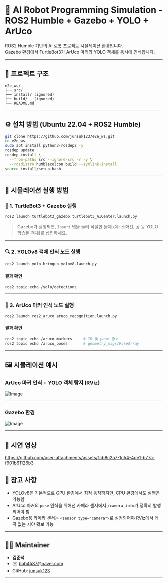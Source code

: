 # 🧠 AI Robot Programming Simulation - ROS2 Humble + Gazebo + YOLO + ArUco

ROS2 Humble 기반의 AI 로봇 프로젝트 시뮬레이션 환경입니다.  
Gazebo 환경에서 TurtleBot3가 ArUco 마커와 YOLO 객체를 동시에 인식합니다.

---

## 📁 프로젝트 구조

```
e2e_ws/
├── src/
├── install/ (ignored)
├── build/   (ignored)
└── README.md
```

---

## ⚙️ 설치 방법 (Ubuntu 22.04 + ROS2 Humble)

```bash
git clone https://github.com/junsuk123/e2e_ws.git
cd e2e_ws
sudo apt install python3-rosdep2 -y
rosdep update
rosdep install \
  --from-paths src --ignore-src -r -y \
  --rosdistro humblecolcon build --symlink-install
source install/setup.bash
```

---

## 🚀 시뮬레이션 실행 방법

### 🐢 1. TurtleBot3 + Gazebo 실행

```bash
ros2 launch turtlebot3_gazebo turtlebot3_AICenter.launch.py
```

> Gazebo가 실행되면, `Insert` 탭을 눌러 적절한 물체 (예: 소화전, 공 등 YOLO 학습된 객체)를 삽입하세요.

---

### 🔍 2. YOLOv8 객체 인식 노드 실행

```bash
ros2 launch yolo_bringup yolov8.launch.py
```

#### 결과 확인

```bash
ros2 topic echo /yolo/detections
```

---

### 🎯 3. ArUco 마커 인식 노드 실행

```bash
ros2 launch ros2_aruco aruco_recognition.launch.py
```

#### 결과 확인

```bash
ros2 topic echo /aruco_markers     # ID 및 pose 정보
ros2 topic echo /aruco_poses       # geometry_msgs/PoseArray
```

---

## 🖼️ 시뮬레이션 예시

### ArUco 마커 인식 + YOLO 객체 탐지 (RViz)

![Image](https://github.com/user-attachments/assets/21e76fc8-d993-4095-b92b-6d99304471ad)

---

### Gazebo 환경

![Image](https://github.com/user-attachments/assets/65836d64-998b-4a2f-bf1a-d633871e58f5)

---

## 🎥 시연 영상

https://github.com/user-attachments/assets/1cb8c2a7-1c54-4de1-b77a-f901b61126b3

## 📌 참고 사항

- YOLOv8은 기본적으로 GPU 환경에서 최적 동작하지만, CPU 환경에서도 실행은 가능함
- ArUco 마커의 `pose` 인식을 위해선 카메라 센서에서 `/camera_info`가 정확히 발행되어야 함
- Gazebo용 카메라 센서는 `<sensor type="camera">`로 설정되어야 RViz에서 왜곡 없는 시야 확보 가능

---

## 🧑‍💻 Maintainer

- **김준석**
- ✉️ [bob4587@naver.com](mailto:bob4587@naver.com)
- GitHub: [junsuk123](https://github.com/junsuk123)

---

